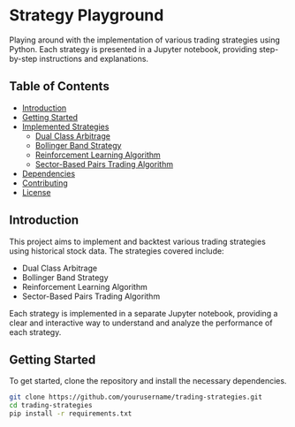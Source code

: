# Strategy Playground

Playing around with the implementation of various trading strategies using Python. Each strategy is presented in a Jupyter notebook, providing step-by-step instructions and explanations.

## Table of Contents

- [Introduction](#introduction)
- [Getting Started](#getting-started)
- [Implemented Strategies](#implemented-strategies)
  - [Dual Class Arbitrage](#dual-class-arbitrage)
  - [Bollinger Band Strategy](#bollinger-band-strategy)
  - [Reinforcement Learning Algorithm](#reinforcement-learning-algorithm)
  - [Sector-Based Pairs Trading Algorithm](#sector-based-pairs-trading-algorithm)
- [Dependencies](#dependencies)
- [Contributing](#contributing)
- [License](#license)

## Introduction

This project aims to implement and backtest various trading strategies using historical stock data. The strategies covered include:
- Dual Class Arbitrage
- Bollinger Band Strategy
- Reinforcement Learning Algorithm
- Sector-Based Pairs Trading Algorithm

Each strategy is implemented in a separate Jupyter notebook, providing a clear and interactive way to understand and analyze the performance of each strategy.

## Getting Started

To get started, clone the repository and install the necessary dependencies.

```sh
git clone https://github.com/yourusername/trading-strategies.git
cd trading-strategies
pip install -r requirements.txt
